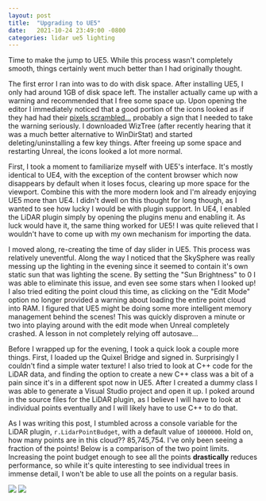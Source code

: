```yaml
---
layout: post
title:  "Upgrading to UE5"
date:   2021-10-24 23:49:00 -0800
categories: lidar ue5 lighting
---
```


Time to make the jump to UE5. While this process wasn't completely smooth, things certainly went much better than I had originally thought.

The first error I ran into was to do with disk space. After installing UE5, I only had around 1GB of disk space left. The installer actually came up with a warning and recommended that I free some space up. Upon opening the editor I immediately noticed that a good portion of the icons looked as if they had had their [pixels scrambled...](http://henrysprojects.net/projects/cv-image-scramble.html) probably a sign that I needed to take the warning seriously. I downloaded WizTree (after recently hearing that it was a much better alternative to WinDirStat) and started deleting/uninstalling a few key things. After freeing up some space and restarting Unreal, the icons looked a lot more normal.

First, I took a moment to familiarize myself with UE5's interface. It's mostly identical to UE4, with the exception of the content browser which now disappears by default when it loses focus, clearing up more space for the viewport. Combine this with the more modern look and I'm already enjoying UE5 more than UE4. I didn't dwell on this thought for long though, as I wanted to see how lucky I would be with plugin support. In UE4, I enabled the LiDAR plugin simply by opening the plugins menu and enabling it. As luck would have it, the same thing worked for UE5! I was quite relieved that I wouldn't have to come up with my own mechanism for importing the data.

I moved along, re-creating the time of day slider in UE5. This process was relatively uneventful. Along the way I noticed that the SkySphere was really messing up the lighting in the evening since it seemed to contain it's own static sun that was lighting the scene. By setting the "Sun Brightness" to 0 I was able to eliminate this issue, and even see some stars when I looked up! I also tried editing the point cloud this time, as clicking on the "Edit Mode" option no longer provided a warning about loading the entire point cloud into RAM. I figured that UE5 might be doing some more intelligent memory management behind the scenes! This was quickly disproven a minute or two into playing around with the edit mode when Unreal completely crashed. A lesson in not completely relying off autosave...

Before I wrapped up for the evening, I took a quick look a couple more things. First, I loaded up the Quixel Bridge and signed in. Surprisingly I couldn't find a simple water texture! I also tried to look at C++ code for the LiDAR data, and finding the option to create a new C++ class was a bit of a pain since it's in a different spot now in UE5. After I created a dummy class I was able to generate a Visual Studio project and open it up. I poked around in the source files for the LiDAR plugin, as I believe I will have to look at individual points eventually and I will likely have to use C++ to do that. 

As I was writing this post, I stumbled across a console variable for the LiDAR plugin, `r.LidarPointBudget`, with a default value of `1000000`. Hold on, how many points are in this cloud?? 85,745,754. I've only been seeing a fraction of the points! Below is a comparison of the two point limits. Increasing the point budget enough to see all the points **drastically** reduces performance, so while it's quite interesting to see individual trees in immense detail, I won't be able to use all the points on a regular basis.

![](../../../../images/initial_test_ue5.png) ![](../../../../images/all_points.png)